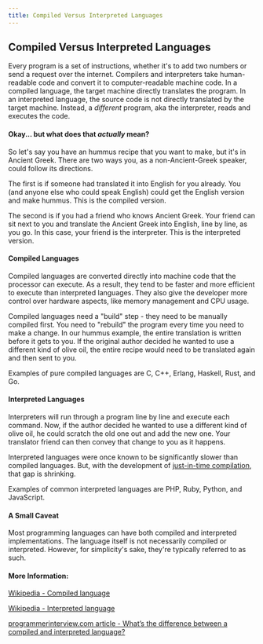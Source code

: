 ```yaml
---
title: Compiled Versus Interpreted Languages
---
```

## Compiled Versus Interpreted Languages

Every program is a set of instructions, whether it's to add two numbers or send a request over the internet. Compilers and interpreters take human-readable code and convert it to computer-readable machine code. In a compiled language, the target machine directly translates the program. In an interpreted language, the source code is not directly translated by the target machine. Instead, a *different* program, aka the interpreter, reads and executes the code.

#### Okay... but what does that *actually* mean?

So let's say you have an hummus recipe that you want to make, but it's in Ancient Greek. There are two ways you, as a non-Ancient-Greek speaker, could follow its directions.

The first is if someone had translated it into English for you already. You (and anyone else who could speak English) could get the English version and make hummus. This is the compiled version.

The second is if you had a friend who knows Ancient Greek. Your friend can sit next to you and translate the Ancient Greek into English, line by line, as you go. In this case, your friend is the interpreter. This is the interpreted version.

#### Compiled Languages

Compiled languages are converted directly into machine code that the processor can execute. As a result, they tend to be faster and more efficient to execute than interpreted languages. They also give the developer more control over hardware aspects, like memory management and CPU usage.

Compiled languages need a "build" step - they need to be manually compiled first. You need to "rebuild" the program every time you need to make a change. In our hummus example, the entire translation is written before it gets to you. If the original author decided he wanted to use a different kind of olive oil, the entire recipe would need to be translated again and then sent to you.

Examples of pure compiled languages are C, C++, Erlang, Haskell, Rust, and Go.

#### Interpreted Languages

Interpreters will run through a program line by line and execute each command. Now, if the author decided he wanted to use a different kind of olive oil, he could scratch the old one out and add the new one. Your translator friend can then convey that change to you as it happens.

Interpreted languages were once known to be significantly slower than compiled languages. But, with the development of <a href='https://guide.freecodecamp.org/computer-science/just-in-time-compilation' target='_blank' rel='nofollow'>just-in-time compilation</a>, that gap is shrinking.

Examples of common interpreted languages are PHP, Ruby, Python, and JavaScript.

#### A Small Caveat

Most programming languages can have both compiled and interpreted implementations. The language itself is not necessarily compiled or interpreted. However, for simplicity's sake, they're typically referred to as such.

#### More Information:

<a href='https://en.wikipedia.org/wiki/Compiled_language' target='_blank' rel='nofollow'>Wikipedia - Compiled language</a>

<a href='https://en.wikipedia.org/wiki/Interpreted_language' target='_blank' rel='nofollow'>Wikipedia - Interpreted language</a>

<a href='http://www.programmerinterview.com/index.php/general-miscellaneous/whats-the-difference-between-a-compiled-and-an-interpreted-language/' target='_blank' rel='nofollow'>programmerinterview.com article - What’s the difference between a compiled and interpreted language?</a>


